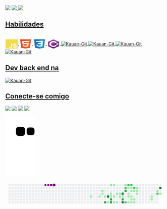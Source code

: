 
 <img  width="791" src="https://i.imgur.com/4NaL5Tz.gif" >

  <a href="https://github.com/kauan-mendes">
  <img height="180em" src="https://github-readme-stats.vercel.app/api?username=kauan-mendes&show_icons=true&theme=highcontrast&include_all_commits=true&count_private=true"/>
  <img height="180em" src="https://github-readme-stats.vercel.app/api/top-langs/?username=kauan-mendes&layout=compact&langs_count=7&theme=highcontrast"/> 
    
</div>
  
  ## Habilidades
<div style="display: inline_block"><br>
  <img align="center" alt="Kauan-Js" height="30" width="40" src="https://raw.githubusercontent.com/devicons/devicon/master/icons/javascript/javascript-plain.svg">
  <img align="center" alt="Kauan-HTML" height="30" width="40" src="https://raw.githubusercontent.com/devicons/devicon/master/icons/html5/html5-original.svg">
  <img align="center" alt="Kauan-CSS" height="30" width="40" src="https://raw.githubusercontent.com/devicons/devicon/master/icons/css3/css3-original.svg">
  <img align="center" alt="Kauan-Csharp" height="30" width="40" src="https://raw.githubusercontent.com/devicons/devicon/master/icons/csharp/csharp-original.svg">
  <img align="center" alt="Kauan-Git" src="https://www.vectorlogo.zone/logos/git-scm/git-scm-icon.svg" height="30" width="40"/>
  
  <img align="center" alt="Kauan-Git" src="https://img.icons8.com/fluent/48/000000/mysql-logo.png" height="30" width="40"/>
  
  <img align="center" alt="Kauan-Git" src="https://iconape.com/wp-content/files/hc/353261/png/353261.png" height="30" width="40"/>
  
  <img align="center" alt="Kauan-Git" src="https://upload.wikimedia.org/wikipedia/commons/thumb/9/9a/Laravel.svg/1969px-Laravel.svg.png" height="30" width="40"/>
  
  
  
  
  
  
</div>
  
   ## Dev back end na 
  <img align="center" alt="Kauan-Git" src="https://i0.wp.com/teste708191542.wpcomstaging.com/wp-content/uploads/2022/05/Box-Delivery.png?fit=2000%2C2000&ssl=1" height="30" width="40"/>
  
  
  
  ## Conecte-se comigo
<div> 
  <a href="https://www.youtube.com/c/KauanMendes" target="_blank"><img src="https://img.shields.io/badge/YouTube-FF0000?style=for-the-badge&logo=youtube&logoColor=white" target="_blank"></a>
  <a href="https://www.instagram.com/kauanmendess_/" target="_blank"><img src="https://img.shields.io/badge/-Instagram-%23E4405F?style=for-the-badge&logo=instagram&logoColor=white" target="_blank"></a>
  <a href = "mailto:kauanbrmendes2003@gmail.com"><img src="https://img.shields.io/badge/-Gmail-%23333?style=for-the-badge&logo=gmail&logoColor=white" target="_blank"></a>
  <a href="https://www.linkedin.com/in/kauan-mendes-527729210/" target="_blank"><img src="https://img.shields.io/badge/-LinkedIn-%230077B5?style=for-the-badge&logo=linkedin&logoColor=white" target="_blank"></a> 
 
 ![Snake animation](https://github.com/kauan-mendes/kauan-mendes/blob/output/github-contribution-grid-snake.svg)
 <svg viewBox="-16 -32 880 192" width="880" height="192" xmlns="http://www.w3.org/2000/svg"><desc>Generated with https://github.com/Platane/snk</desc><style>@keyframes c0{12.73%{fill:var(--c1)}12.75%,to{fill:var(--ce)}}@keyframes c1{13.89%{fill:var(--c1)}13.91%,to{fill:var(--ce)}}@keyframes c2{15.82%{fill:var(--c1)}15.84%,to{fill:var(--ce)}}@keyframes c3{15.43%{fill:var(--c1)}15.45%,to{fill:var(--ce)}}@keyframes c4{14.66%{fill:var(--c1)}14.68%,to{fill:var(--ce)}}@keyframes c5{66.4%{fill:var(--c3)}66.42%,to{fill:var(--ce)}}@keyframes c6{67.56%{fill:var(--c4)}67.58%,to{fill:var(--ce)}}@keyframes c7{35.13%{fill:var(--c1)}35.15%,to{fill:var(--ce)}}@keyframes c8{38.6%{fill:var(--c1)}38.62%,to{fill:var(--ce)}}@keyframes c9{17.36%{fill:var(--c1)}17.38%,to{fill:var(--ce)}}@keyframes ca{17.75%{fill:var(--c1)}17.77%,to{fill:var(--ce)}}@keyframes cb{65.24%{fill:var(--c3)}65.26%,to{fill:var(--ce)}}@keyframes cc{65.63%{fill:var(--c3)}65.65%,to{fill:var(--ce)}}@keyframes cd{38.99%{fill:var(--c1)}39.01%,to{fill:var(--ce)}}@keyframes ce{18.14%{fill:var(--c1)}18.16%,to{fill:var(--ce)}}@keyframes cf{33.58%{fill:var(--c1)}33.6%,to{fill:var(--ce)}}@keyframes cg{32.04%{fill:var(--c1)}32.06%,to{fill:var(--ce)}}@keyframes ch{33.19%{fill:var(--c1)}33.21%,to{fill:var(--ce)}}@keyframes ci{31.65%{fill:var(--c1)}31.67%,to{fill:var(--ce)}}@keyframes cj{18.91%{fill:var(--c1)}18.93%,to{fill:var(--ce)}}@keyframes ck{69.87%{fill:var(--c4)}69.89%,to{fill:var(--ce)}}@keyframes cl{19.3%{fill:var(--c1)}19.32%,to{fill:var(--ce)}}@keyframes cm{60.61%{fill:var(--c3)}60.63%,to{fill:var(--ce)}}@keyframes cn{71.8%{fill:var(--c4)}71.82%,to{fill:var(--ce)}}@keyframes co{40.53%{fill:var(--c1)}40.55%,to{fill:var(--ce)}}@keyframes cp{56.36%{fill:var(--c2)}56.38%,to{fill:var(--ce)}}@keyframes cq{62.15%{fill:var(--c3)}62.17%,to{fill:var(--ce)}}@keyframes cr{59.06%{fill:var(--c2)}59.08%,to{fill:var(--ce)}}@keyframes cs{55.59%{fill:var(--c2)}55.61%,to{fill:var(--ce)}}@keyframes ct{28.95%{fill:var(--c1)}28.97%,to{fill:var(--ce)}}@keyframes cu{23.54%{fill:var(--c1)}23.56%,to{fill:var(--ce)}}@keyframes cv{20.07%{fill:var(--c1)}20.09%,to{fill:var(--ce)}}@keyframes cw{22.38%{fill:var(--c1)}22.4%,to{fill:var(--ce)}}@keyframes cx{55.2%{fill:var(--c2)}55.22%,to{fill:var(--ce)}}@keyframes cy{28.56%{fill:var(--c1)}28.58%,to{fill:var(--ce)}}@keyframes cz{24.31%{fill:var(--c1)}24.33%,to{fill:var(--ce)}}@keyframes c10{20.45%{fill:var(--c1)}20.47%,to{fill:var(--ce)}}@keyframes c11{20.84%{fill:var(--c1)}20.86%,to{fill:var(--ce)}}@keyframes c12{22%{fill:var(--c1)}22.02%,to{fill:var(--ce)}}@keyframes c13{54.43%{fill:var(--c2)}54.45%,to{fill:var(--ce)}}@keyframes c14{24.7%{fill:var(--c1)}24.72%,to{fill:var(--ce)}}@keyframes c15{21.23%{fill:var(--c1)}21.25%,to{fill:var(--ce)}}@keyframes c16{21.61%{fill:var(--c1)}21.63%,to{fill:var(--ce)}}@keyframes c17{25.47%{fill:var(--c1)}25.49%,to{fill:var(--ce)}}@keyframes c18{25.09%{fill:var(--c1)}25.11%,to{fill:var(--ce)}}@keyframes c19{27.02%{fill:var(--c1)}27.04%,to{fill:var(--ce)}}@keyframes c1a{48.64%{fill:var(--c1)}48.66%,to{fill:var(--ce)}}@keyframes c1b{49.02%{fill:var(--c1)}49.04%,to{fill:var(--ce)}}@keyframes c1c{46.32%{fill:var(--c1)}46.34%,to{fill:var(--ce)}}@keyframes c1d{50.57%{fill:var(--c2)}50.59%,to{fill:var(--ce)}}@keyframes c1e{78.75%{fill:var(--c4)}78.77%,to{fill:var(--ce)}}@keyframes c1f{47.09%{fill:var(--c1)}47.11%,to{fill:var(--ce)}}@keyframes u0{12.73%{transform:scale(0,1)}12.75%,13.89%{transform:scale(.03,1)}13.91%,14.66%{transform:scale(.05,1)}14.68%,15.43%{transform:scale(.08,1)}15.45%,15.82%{transform:scale(.11,1)}15.84%,17.36%{transform:scale(.14,1)}17.38%,17.75%{transform:scale(.16,1)}17.77%,18.14%{transform:scale(.19,1)}18.16%,18.91%{transform:scale(.22,1)}18.93%,19.3%{transform:scale(.24,1)}19.32%,20.07%{transform:scale(.27,1)}20.09%,20.45%{transform:scale(.3,1)}20.47%,20.84%{transform:scale(.32,1)}20.86%,21.23%{transform:scale(.35,1)}21.25%,21.61%{transform:scale(.38,1)}21.63%,22%{transform:scale(.41,1)}22.02%,22.38%{transform:scale(.43,1)}22.4%,23.54%{transform:scale(.46,1)}23.56%,24.31%{transform:scale(.49,1)}24.33%,24.7%{transform:scale(.51,1)}24.72%,25.09%{transform:scale(.54,1)}25.11%,25.47%{transform:scale(.57,1)}25.49%,27.02%{transform:scale(.59,1)}27.04%,28.56%{transform:scale(.62,1)}28.58%,28.95%{transform:scale(.65,1)}28.97%,31.65%{transform:scale(.68,1)}31.67%,32.04%{transform:scale(.7,1)}32.06%,33.19%{transform:scale(.73,1)}33.21%,33.58%{transform:scale(.76,1)}33.6%,35.13%{transform:scale(.78,1)}35.15%,38.6%{transform:scale(.81,1)}38.62%,38.99%{transform:scale(.84,1)}39.01%,40.53%{transform:scale(.86,1)}40.55%,46.32%{transform:scale(.89,1)}46.34%,47.09%{transform:scale(.92,1)}47.11%,48.64%{transform:scale(.95,1)}48.66%,49.02%{transform:scale(.97,1)}49.04%,to{transform:scale(1,1)}}@keyframes u1{50.57%{transform:scale(0,1)}50.59%,54.43%{transform:scale(.17,1)}54.45%,55.2%{transform:scale(.33,1)}55.22%,55.59%{transform:scale(.5,1)}55.61%,56.36%{transform:scale(.67,1)}56.38%,59.06%{transform:scale(.83,1)}59.08%,to{transform:scale(1,1)}}@keyframes u2{60.61%{transform:scale(0,1)}60.63%,62.15%{transform:scale(.2,1)}62.17%,65.24%{transform:scale(.4,1)}65.26%,65.63%{transform:scale(.6,1)}65.65%,66.4%{transform:scale(.8,1)}66.42%,to{transform:scale(1,1)}}@keyframes u3{67.56%{transform:scale(0,1)}67.58%,69.87%{transform:scale(.25,1)}69.89%,71.8%{transform:scale(.5,1)}71.82%,78.75%{transform:scale(.75,1)}78.77%,to{transform:scale(1,1)}}@keyframes s0{0%,99.61%{transform:translate(0,-16px)}.39%{transform:translate(0,0)}11.2%{transform:translate(448px,0)}12.74%{transform:translate(448px,64px)}14.67%{transform:translate(528px,64px)}15.06%,36.68%{transform:translate(528px,48px)}15.44%{transform:translate(512px,48px)}15.83%{transform:translate(512px,32px)}16.99%,64.09%{transform:translate(560px,32px)}17.76%{transform:translate(560px,64px)}20.46%{transform:translate(672px,64px)}20.85%{transform:translate(672px,80px)}21.24%{transform:translate(688px,80px)}21.62%{transform:translate(688px,96px)}22.39%,59.46%{transform:translate(656px,96px)}23.94%{transform:translate(656px,32px)}25.1%,26.64%{transform:translate(704px,32px)}25.48%{transform:translate(704px,16px)}25.87%{transform:translate(720px,16px)}26.25%{transform:translate(720px,32px)}27.03%{transform:translate(704px,48px)}27.41%{transform:translate(688px,48px)}27.8%{transform:translate(688px,32px)}28.19%{transform:translate(672px,32px)}28.57%{transform:translate(672px,16px)}28.96%,56.76%{transform:translate(656px,16px)}29.73%,57.53%{transform:translate(656px,48px)}30.12%,57.92%,70.27%{transform:translate(640px,48px)}30.5%,61.39%,70.66%{transform:translate(640px,64px)}31.27%{transform:translate(608px,64px)}31.66%{transform:translate(608px,48px)}32.05%{transform:translate(592px,48px)}33.2%{transform:translate(592px,96px)}33.59%{transform:translate(576px,96px)}33.98%{transform:translate(576px,112px)}34.75%{transform:translate(544px,112px)}35.52%,67.18%{transform:translate(544px,80px)}35.91%,66.8%{transform:translate(528px,80px)}37.45%{transform:translate(560px,48px)}38.61%{transform:translate(560px,0)}40.54%,55.98%{transform:translate(640px,0)}40.93%{transform:translate(640px,-16px)}45.17%{transform:translate(816px,-16px)}46.33%{transform:translate(816px,32px)}46.72%{transform:translate(832px,32px)}47.49%{transform:translate(832px,64px)}48.65%{transform:translate(784px,64px)}49.03%{transform:translate(784px,80px)}49.81%{transform:translate(816px,80px)}51.35%{transform:translate(816px,16px)}54.44%{transform:translate(688px,16px)}54.83%{transform:translate(688px,0)}56.37%{transform:translate(640px,16px)}59.07%{transform:translate(640px,96px)}59.85%{transform:translate(656px,80px)}60.62%{transform:translate(624px,80px)}61%,69.5%,71.04%{transform:translate(624px,64px)}62.16%{transform:translate(640px,32px)}65.64%{transform:translate(560px,96px)}66.41%{transform:translate(528px,96px)}67.57%{transform:translate(544px,64px)}69.88%{transform:translate(624px,48px)}71.81%{transform:translate(624px,96px)}76.83%{transform:translate(832px,96px)}78.76%{transform:translate(832px,16px)}96.14%{transform:translate(112px,16px)}96.91%{transform:translate(112px,-16px)}}@keyframes s1{0%,99.61%{transform:translate(16px,-16px)}.39%{transform:translate(0,-16px)}.77%{transform:translate(0,0)}11.58%{transform:translate(448px,0)}13.13%{transform:translate(448px,64px)}15.06%{transform:translate(528px,64px)}15.44%,37.07%{transform:translate(528px,48px)}15.83%{transform:translate(512px,48px)}16.22%{transform:translate(512px,32px)}17.37%,64.48%{transform:translate(560px,32px)}18.15%{transform:translate(560px,64px)}20.85%{transform:translate(672px,64px)}21.24%{transform:translate(672px,80px)}21.62%{transform:translate(688px,80px)}22.01%{transform:translate(688px,96px)}22.78%,59.85%{transform:translate(656px,96px)}24.32%{transform:translate(656px,32px)}25.48%,27.03%{transform:translate(704px,32px)}25.87%{transform:translate(704px,16px)}26.25%{transform:translate(720px,16px)}26.64%{transform:translate(720px,32px)}27.41%{transform:translate(704px,48px)}27.8%{transform:translate(688px,48px)}28.19%{transform:translate(688px,32px)}28.57%{transform:translate(672px,32px)}28.96%{transform:translate(672px,16px)}29.34%,57.14%{transform:translate(656px,16px)}30.12%,57.92%{transform:translate(656px,48px)}30.5%,58.3%,70.66%{transform:translate(640px,48px)}30.89%,61.78%,71.04%{transform:translate(640px,64px)}31.66%{transform:translate(608px,64px)}32.05%{transform:translate(608px,48px)}32.43%{transform:translate(592px,48px)}33.59%{transform:translate(592px,96px)}33.98%{transform:translate(576px,96px)}34.36%{transform:translate(576px,112px)}35.14%{transform:translate(544px,112px)}35.91%,67.57%{transform:translate(544px,80px)}36.29%,67.18%{transform:translate(528px,80px)}37.84%{transform:translate(560px,48px)}39%{transform:translate(560px,0)}40.93%,56.37%{transform:translate(640px,0)}41.31%{transform:translate(640px,-16px)}45.56%{transform:translate(816px,-16px)}46.72%{transform:translate(816px,32px)}47.1%{transform:translate(832px,32px)}47.88%{transform:translate(832px,64px)}49.03%{transform:translate(784px,64px)}49.42%{transform:translate(784px,80px)}50.19%{transform:translate(816px,80px)}51.74%{transform:translate(816px,16px)}54.83%{transform:translate(688px,16px)}55.21%{transform:translate(688px,0)}56.76%{transform:translate(640px,16px)}59.46%{transform:translate(640px,96px)}60.23%{transform:translate(656px,80px)}61%{transform:translate(624px,80px)}61.39%,69.88%,71.43%{transform:translate(624px,64px)}62.55%{transform:translate(640px,32px)}66.02%{transform:translate(560px,96px)}66.8%{transform:translate(528px,96px)}67.95%{transform:translate(544px,64px)}70.27%{transform:translate(624px,48px)}72.2%{transform:translate(624px,96px)}77.22%{transform:translate(832px,96px)}79.15%{transform:translate(832px,16px)}96.53%{transform:translate(112px,16px)}97.3%{transform:translate(112px,-16px)}}@keyframes s2{0%,99.61%{transform:translate(32px,-16px)}.77%{transform:translate(0,-16px)}1.16%{transform:translate(0,0)}11.97%{transform:translate(448px,0)}13.51%{transform:translate(448px,64px)}15.44%{transform:translate(528px,64px)}15.83%,37.45%{transform:translate(528px,48px)}16.22%{transform:translate(512px,48px)}16.6%{transform:translate(512px,32px)}17.76%,64.86%{transform:translate(560px,32px)}18.53%{transform:translate(560px,64px)}21.24%{transform:translate(672px,64px)}21.62%{transform:translate(672px,80px)}22.01%{transform:translate(688px,80px)}22.39%{transform:translate(688px,96px)}23.17%,60.23%{transform:translate(656px,96px)}24.71%{transform:translate(656px,32px)}25.87%,27.41%{transform:translate(704px,32px)}26.25%{transform:translate(704px,16px)}26.64%{transform:translate(720px,16px)}27.03%{transform:translate(720px,32px)}27.8%{transform:translate(704px,48px)}28.19%{transform:translate(688px,48px)}28.57%{transform:translate(688px,32px)}28.96%{transform:translate(672px,32px)}29.34%{transform:translate(672px,16px)}29.73%,57.53%{transform:translate(656px,16px)}30.5%,58.3%{transform:translate(656px,48px)}30.89%,58.69%,71.04%{transform:translate(640px,48px)}31.27%,62.16%,71.43%{transform:translate(640px,64px)}32.05%{transform:translate(608px,64px)}32.43%{transform:translate(608px,48px)}32.82%{transform:translate(592px,48px)}33.98%{transform:translate(592px,96px)}34.36%{transform:translate(576px,96px)}34.75%{transform:translate(576px,112px)}35.52%{transform:translate(544px,112px)}36.29%,67.95%{transform:translate(544px,80px)}36.68%,67.57%{transform:translate(528px,80px)}38.22%{transform:translate(560px,48px)}39.38%{transform:translate(560px,0)}41.31%,56.76%{transform:translate(640px,0)}41.7%{transform:translate(640px,-16px)}45.95%{transform:translate(816px,-16px)}47.1%{transform:translate(816px,32px)}47.49%{transform:translate(832px,32px)}48.26%{transform:translate(832px,64px)}49.42%{transform:translate(784px,64px)}49.81%{transform:translate(784px,80px)}50.58%{transform:translate(816px,80px)}52.12%{transform:translate(816px,16px)}55.21%{transform:translate(688px,16px)}55.6%{transform:translate(688px,0)}57.14%{transform:translate(640px,16px)}59.85%{transform:translate(640px,96px)}60.62%{transform:translate(656px,80px)}61.39%{transform:translate(624px,80px)}61.78%,70.27%,71.81%{transform:translate(624px,64px)}62.93%{transform:translate(640px,32px)}66.41%{transform:translate(560px,96px)}67.18%{transform:translate(528px,96px)}68.34%{transform:translate(544px,64px)}70.66%{transform:translate(624px,48px)}72.59%{transform:translate(624px,96px)}77.61%{transform:translate(832px,96px)}79.54%{transform:translate(832px,16px)}96.91%{transform:translate(112px,16px)}97.68%{transform:translate(112px,-16px)}}@keyframes s3{0%,99.61%{transform:translate(48px,-16px)}1.16%{transform:translate(0,-16px)}1.54%{transform:translate(0,0)}12.36%{transform:translate(448px,0)}13.9%{transform:translate(448px,64px)}15.83%{transform:translate(528px,64px)}16.22%,37.84%{transform:translate(528px,48px)}16.6%{transform:translate(512px,48px)}16.99%{transform:translate(512px,32px)}18.15%,65.25%{transform:translate(560px,32px)}18.92%{transform:translate(560px,64px)}21.62%{transform:translate(672px,64px)}22.01%{transform:translate(672px,80px)}22.39%{transform:translate(688px,80px)}22.78%{transform:translate(688px,96px)}23.55%,60.62%{transform:translate(656px,96px)}25.1%{transform:translate(656px,32px)}26.25%,27.8%{transform:translate(704px,32px)}26.64%{transform:translate(704px,16px)}27.03%{transform:translate(720px,16px)}27.41%{transform:translate(720px,32px)}28.19%{transform:translate(704px,48px)}28.57%{transform:translate(688px,48px)}28.96%{transform:translate(688px,32px)}29.34%{transform:translate(672px,32px)}29.73%{transform:translate(672px,16px)}30.12%,57.92%{transform:translate(656px,16px)}30.89%,58.69%{transform:translate(656px,48px)}31.27%,59.07%,71.43%{transform:translate(640px,48px)}31.66%,62.55%,71.81%{transform:translate(640px,64px)}32.43%{transform:translate(608px,64px)}32.82%{transform:translate(608px,48px)}33.2%{transform:translate(592px,48px)}34.36%{transform:translate(592px,96px)}34.75%{transform:translate(576px,96px)}35.14%{transform:translate(576px,112px)}35.91%{transform:translate(544px,112px)}36.68%,68.34%{transform:translate(544px,80px)}37.07%,67.95%{transform:translate(528px,80px)}38.61%{transform:translate(560px,48px)}39.77%{transform:translate(560px,0)}41.7%,57.14%{transform:translate(640px,0)}42.08%{transform:translate(640px,-16px)}46.33%{transform:translate(816px,-16px)}47.49%{transform:translate(816px,32px)}47.88%{transform:translate(832px,32px)}48.65%{transform:translate(832px,64px)}49.81%{transform:translate(784px,64px)}50.19%{transform:translate(784px,80px)}50.97%{transform:translate(816px,80px)}52.51%{transform:translate(816px,16px)}55.6%{transform:translate(688px,16px)}55.98%{transform:translate(688px,0)}57.53%{transform:translate(640px,16px)}60.23%{transform:translate(640px,96px)}61%{transform:translate(656px,80px)}61.78%{transform:translate(624px,80px)}62.16%,70.66%,72.2%{transform:translate(624px,64px)}63.32%{transform:translate(640px,32px)}66.8%{transform:translate(560px,96px)}67.57%{transform:translate(528px,96px)}68.73%{transform:translate(544px,64px)}71.04%{transform:translate(624px,48px)}72.97%{transform:translate(624px,96px)}77.99%{transform:translate(832px,96px)}79.92%{transform:translate(832px,16px)}97.3%{transform:translate(112px,16px)}98.07%{transform:translate(112px,-16px)}}:root{--cb:#1b1f230a;--cs:purple;--ce:#ebedf0;--c0:#ebedf0;--c1:#9be9a8;--c2:#40c463;--c3:#30a14e;--c4:#216e39}@media (prefers-color-scheme:dark){:root{--cb:#1b1f230a;--cs:purple;--ce:#161b22;--c1:#01311f;--c2:#034525;--c3:#0f6d31;--c4:#00c647}}.c{shape-rendering:geometricPrecision;fill:var(--ce);stroke-width:1px;stroke:var(--cb);animation:none 25900ms linear infinite}.c.c0,.c.c1{fill:var(--c1);animation-name:c0}.c.c1{animation-name:c1}.c.c2,.c.c3,.c.c4{fill:var(--c1);animation-name:c2}.c.c3,.c.c4{animation-name:c3}.c.c4{animation-name:c4}.c.c5{fill:var(--c3);animation-name:c5}.c.c6{fill:var(--c4);animation-name:c6}.c.c7{fill:var(--c1);animation-name:c7}.c.c8,.c.c9,.c.ca{fill:var(--c1);animation-name:c8}.c.c9,.c.ca{animation-name:c9}.c.ca{animation-name:ca}.c.cb,.c.cc{fill:var(--c3);animation-name:cb}.c.cc{animation-name:cc}.c.cd{fill:var(--c1);animation-name:cd}.c.ce,.c.cf,.c.cg{fill:var(--c1);animation-name:ce}.c.cf,.c.cg{animation-name:cf}.c.cg{animation-name:cg}.c.ch,.c.ci,.c.cj{fill:var(--c1);animation-name:ch}.c.ci,.c.cj{animation-name:ci}.c.cj{animation-name:cj}.c.ck{fill:var(--c4);animation-name:ck}.c.cl{fill:var(--c1);animation-name:cl}.c.cm{fill:var(--c3);animation-name:cm}.c.cn{fill:var(--c4);animation-name:cn}.c.co{fill:var(--c1);animation-name:co}.c.cp{fill:var(--c2);animation-name:cp}.c.cq{fill:var(--c3);animation-name:cq}.c.cr,.c.cs{fill:var(--c2);animation-name:cr}.c.cs{animation-name:cs}.c.ct{fill:var(--c1);animation-name:ct}.c.cu,.c.cv,.c.cw{fill:var(--c1);animation-name:cu}.c.cv,.c.cw{animation-name:cv}.c.cw{animation-name:cw}.c.cx{fill:var(--c2);animation-name:cx}.c.cy,.c.cz{fill:var(--c1);animation-name:cy}.c.cz{animation-name:cz}.c.c10,.c.c11,.c.c12{fill:var(--c1);animation-name:c10}.c.c11,.c.c12{animation-name:c11}.c.c12{animation-name:c12}.c.c13{fill:var(--c2);animation-name:c13}.c.c14,.c.c15,.c.c16{fill:var(--c1);animation-name:c14}.c.c15,.c.c16{animation-name:c15}.c.c16{animation-name:c16}.c.c17,.c.c18,.c.c19{fill:var(--c1);animation-name:c17}.c.c18,.c.c19{animation-name:c18}.c.c19{animation-name:c19}.c.c1a,.c.c1b,.c.c1c{fill:var(--c1);animation-name:c1a}.c.c1b,.c.c1c{animation-name:c1b}.c.c1c{animation-name:c1c}.c.c1d{fill:var(--c2);animation-name:c1d}.c.c1e{fill:var(--c4);animation-name:c1e}.c.c1f{fill:var(--c1);animation-name:c1f}.s,.u{animation:none linear 25900ms infinite}.u,.u.u0{transform-origin:0 0}.u{transform:scale(0,1)}.u.u0{fill:var(--c1);animation-name:u0}.u.u1{fill:var(--c2);animation-name:u1;transform-origin:603.4px 0}.u.u2{fill:var(--c3);animation-name:u2;transform-origin:701.2px 0}.u.u3{fill:var(--c4);animation-name:u3;transform-origin:782.8px 0}.s{shape-rendering:geometricPrecision;fill:var(--cs)}.s.s0{transform:translate(0,-16px);animation-name:s0}.s.s1{transform:translate(16px,-16px);animation-name:s1}.s.s2{transform:translate(32px,-16px);animation-name:s2}.s.s3{transform:translate(48px,-16px);animation-name:s3}</style><rect class="c" x="2" y="2" rx="2" ry="2" width="12" height="12"/><rect class="c" x="2" y="18" rx="2" ry="2" width="12" height="12"/><rect class="c" x="2" y="34" rx="2" ry="2" width="12" height="12"/><rect class="c" x="2" y="50" rx="2" ry="2" width="12" height="12"/><rect class="c" x="2" y="66" rx="2" ry="2" width="12" height="12"/><rect class="c" x="2" y="82" rx="2" ry="2" width="12" height="12"/><rect class="c" x="2" y="98" rx="2" ry="2" width="12" height="12"/><rect class="c" x="18" y="2" rx="2" ry="2" width="12" height="12"/><rect class="c" x="18" y="18" rx="2" ry="2" width="12" height="12"/><rect class="c" x="18" y="34" rx="2" ry="2" width="12" height="12"/><rect class="c" x="18" y="50" rx="2" ry="2" width="12" height="12"/><rect class="c" x="18" y="66" rx="2" ry="2" width="12" height="12"/><rect class="c" x="18" y="82" rx="2" ry="2" width="12" height="12"/><rect class="c" x="18" y="98" rx="2" ry="2" width="12" height="12"/><rect class="c" x="34" y="2" rx="2" ry="2" width="12" height="12"/><rect class="c" x="34" y="18" rx="2" ry="2" width="12" height="12"/><rect class="c" x="34" y="34" rx="2" ry="2" width="12" height="12"/><rect class="c" x="34" y="50" rx="2" ry="2" width="12" height="12"/><rect class="c" x="34" y="66" rx="2" ry="2" width="12" height="12"/><rect class="c" x="34" y="82" rx="2" ry="2" width="12" height="12"/><rect class="c" x="34" y="98" rx="2" ry="2" width="12" height="12"/><rect class="c" x="50" y="2" rx="2" ry="2" width="12" height="12"/><rect class="c" x="50" y="18" rx="2" ry="2" width="12" height="12"/><rect class="c" x="50" y="34" rx="2" ry="2" width="12" height="12"/><rect class="c" x="50" y="50" rx="2" ry="2" width="12" height="12"/><rect class="c" x="50" y="66" rx="2" ry="2" width="12" height="12"/><rect class="c" x="50" y="82" rx="2" ry="2" width="12" height="12"/><rect class="c" x="50" y="98" rx="2" ry="2" width="12" height="12"/><rect class="c" x="66" y="2" rx="2" ry="2" width="12" height="12"/><rect class="c" x="66" y="18" rx="2" ry="2" width="12" height="12"/><rect class="c" x="66" y="34" rx="2" ry="2" width="12" height="12"/><rect class="c" x="66" y="50" rx="2" ry="2" width="12" height="12"/><rect class="c" x="66" y="66" rx="2" ry="2" width="12" height="12"/><rect class="c" x="66" y="82" rx="2" ry="2" width="12" height="12"/><rect class="c" x="66" y="98" rx="2" ry="2" width="12" height="12"/><rect class="c" x="82" y="2" rx="2" ry="2" width="12" height="12"/><rect class="c" x="82" y="18" rx="2" ry="2" width="12" height="12"/><rect class="c" x="82" y="34" rx="2" ry="2" width="12" height="12"/><rect class="c" x="82" y="50" rx="2" ry="2" width="12" height="12"/><rect class="c" x="82" y="66" rx="2" ry="2" width="12" height="12"/><rect class="c" x="82" y="82" rx="2" ry="2" width="12" height="12"/><rect class="c" x="82" y="98" rx="2" ry="2" width="12" height="12"/><rect class="c" x="98" y="2" rx="2" ry="2" width="12" height="12"/><rect class="c" x="98" y="18" rx="2" ry="2" width="12" height="12"/><rect class="c" x="98" y="34" rx="2" ry="2" width="12" height="12"/><rect class="c" x="98" y="50" rx="2" ry="2" width="12" height="12"/><rect class="c" x="98" y="66" rx="2" ry="2" width="12" height="12"/><rect class="c" x="98" y="82" rx="2" ry="2" width="12" height="12"/><rect class="c" x="98" y="98" rx="2" ry="2" width="12" height="12"/><rect class="c" x="114" y="2" rx="2" ry="2" width="12" height="12"/><rect class="c" x="114" y="18" rx="2" ry="2" width="12" height="12"/><rect class="c" x="114" y="34" rx="2" ry="2" width="12" height="12"/><rect class="c" x="114" y="50" rx="2" ry="2" width="12" height="12"/><rect class="c" x="114" y="66" rx="2" ry="2" width="12" height="12"/><rect class="c" x="114" y="82" rx="2" ry="2" width="12" height="12"/><rect class="c" x="114" y="98" rx="2" ry="2" width="12" height="12"/><rect class="c" x="130" y="2" rx="2" ry="2" width="12" height="12"/><rect class="c" x="130" y="18" rx="2" ry="2" width="12" height="12"/><rect class="c" x="130" y="34" rx="2" ry="2" width="12" height="12"/><rect class="c" x="130" y="50" rx="2" ry="2" width="12" height="12"/><rect class="c" x="130" y="66" rx="2" ry="2" width="12" height="12"/><rect class="c" x="130" y="82" rx="2" ry="2" width="12" height="12"/><rect class="c" x="130" y="98" rx="2" ry="2" width="12" height="12"/><rect class="c" x="146" y="2" rx="2" ry="2" width="12" height="12"/><rect class="c" x="146" y="18" rx="2" ry="2" width="12" height="12"/><rect class="c" x="146" y="34" rx="2" ry="2" width="12" height="12"/><rect class="c" x="146" y="50" rx="2" ry="2" width="12" height="12"/><rect class="c" x="146" y="66" rx="2" ry="2" width="12" height="12"/><rect class="c" x="146" y="82" rx="2" ry="2" width="12" height="12"/><rect class="c" x="146" y="98" rx="2" ry="2" width="12" height="12"/><rect class="c" x="162" y="2" rx="2" ry="2" width="12" height="12"/><rect class="c" x="162" y="18" rx="2" ry="2" width="12" height="12"/><rect class="c" x="162" y="34" rx="2" ry="2" width="12" height="12"/><rect class="c" x="162" y="50" rx="2" ry="2" width="12" height="12"/><rect class="c" x="162" y="66" rx="2" ry="2" width="12" height="12"/><rect class="c" x="162" y="82" rx="2" ry="2" width="12" height="12"/><rect class="c" x="162" y="98" rx="2" ry="2" width="12" height="12"/><rect class="c" x="178" y="2" rx="2" ry="2" width="12" height="12"/><rect class="c" x="178" y="18" rx="2" ry="2" width="12" height="12"/><rect class="c" x="178" y="34" rx="2" ry="2" width="12" height="12"/><rect class="c" x="178" y="50" rx="2" ry="2" width="12" height="12"/><rect class="c" x="178" y="66" rx="2" ry="2" width="12" height="12"/><rect class="c" x="178" y="82" rx="2" ry="2" width="12" height="12"/><rect class="c" x="178" y="98" rx="2" ry="2" width="12" height="12"/><rect class="c" x="194" y="2" rx="2" ry="2" width="12" height="12"/><rect class="c" x="194" y="18" rx="2" ry="2" width="12" height="12"/><rect class="c" x="194" y="34" rx="2" ry="2" width="12" height="12"/><rect class="c" x="194" y="50" rx="2" ry="2" width="12" height="12"/><rect class="c" x="194" y="66" rx="2" ry="2" width="12" height="12"/><rect class="c" x="194" y="82" rx="2" ry="2" width="12" height="12"/><rect class="c" x="194" y="98" rx="2" ry="2" width="12" height="12"/><rect class="c" x="210" y="2" rx="2" ry="2" width="12" height="12"/><rect class="c" x="210" y="18" rx="2" ry="2" width="12" height="12"/><rect class="c" x="210" y="34" rx="2" ry="2" width="12" height="12"/><rect class="c" x="210" y="50" rx="2" ry="2" width="12" height="12"/><rect class="c" x="210" y="66" rx="2" ry="2" width="12" height="12"/><rect class="c" x="210" y="82" rx="2" ry="2" width="12" height="12"/><rect class="c" x="210" y="98" rx="2" ry="2" width="12" height="12"/><rect class="c" x="226" y="2" rx="2" ry="2" width="12" height="12"/><rect class="c" x="226" y="18" rx="2" ry="2" width="12" height="12"/><rect class="c" x="226" y="34" rx="2" ry="2" width="12" height="12"/><rect class="c" x="226" y="50" rx="2" ry="2" width="12" height="12"/><rect class="c" x="226" y="66" rx="2" ry="2" width="12" height="12"/><rect class="c" x="226" y="82" rx="2" ry="2" width="12" height="12"/><rect class="c" x="226" y="98" rx="2" ry="2" width="12" height="12"/><rect class="c" x="242" y="2" rx="2" ry="2" width="12" height="12"/><rect class="c" x="242" y="18" rx="2" ry="2" width="12" height="12"/><rect class="c" x="242" y="34" rx="2" ry="2" width="12" height="12"/><rect class="c" x="242" y="50" rx="2" ry="2" width="12" height="12"/><rect class="c" x="242" y="66" rx="2" ry="2" width="12" height="12"/><rect class="c" x="242" y="82" rx="2" ry="2" width="12" height="12"/><rect class="c" x="242" y="98" rx="2" ry="2" width="12" height="12"/><rect class="c" x="258" y="2" rx="2" ry="2" width="12" height="12"/><rect class="c" x="258" y="18" rx="2" ry="2" width="12" height="12"/><rect class="c" x="258" y="34" rx="2" ry="2" width="12" height="12"/><rect class="c" x="258" y="50" rx="2" ry="2" width="12" height="12"/><rect class="c" x="258" y="66" rx="2" ry="2" width="12" height="12"/><rect class="c" x="258" y="82" rx="2" ry="2" width="12" height="12"/><rect class="c" x="258" y="98" rx="2" ry="2" width="12" height="12"/><rect class="c" x="274" y="2" rx="2" ry="2" width="12" height="12"/><rect class="c" x="274" y="18" rx="2" ry="2" width="12" height="12"/><rect class="c" x="274" y="34" rx="2" ry="2" width="12" height="12"/><rect class="c" x="274" y="50" rx="2" ry="2" width="12" height="12"/><rect class="c" x="274" y="66" rx="2" ry="2" width="12" height="12"/><rect class="c" x="274" y="82" rx="2" ry="2" width="12" height="12"/><rect class="c" x="274" y="98" rx="2" ry="2" width="12" height="12"/><rect class="c" x="290" y="2" rx="2" ry="2" width="12" height="12"/><rect class="c" x="290" y="18" rx="2" ry="2" width="12" height="12"/><rect class="c" x="290" y="34" rx="2" ry="2" width="12" height="12"/><rect class="c" x="290" y="50" rx="2" ry="2" width="12" height="12"/><rect class="c" x="290" y="66" rx="2" ry="2" width="12" height="12"/><rect class="c" x="290" y="82" rx="2" ry="2" width="12" height="12"/><rect class="c" x="290" y="98" rx="2" ry="2" width="12" height="12"/><rect class="c" x="306" y="2" rx="2" ry="2" width="12" height="12"/><rect class="c" x="306" y="18" rx="2" ry="2" width="12" height="12"/><rect class="c" x="306" y="34" rx="2" ry="2" width="12" height="12"/><rect class="c" x="306" y="50" rx="2" ry="2" width="12" height="12"/><rect class="c" x="306" y="66" rx="2" ry="2" width="12" height="12"/><rect class="c" x="306" y="82" rx="2" ry="2" width="12" height="12"/><rect class="c" x="306" y="98" rx="2" ry="2" width="12" height="12"/><rect class="c" x="322" y="2" rx="2" ry="2" width="12" height="12"/><rect class="c" x="322" y="18" rx="2" ry="2" width="12" height="12"/><rect class="c" x="322" y="34" rx="2" ry="2" width="12" height="12"/><rect class="c" x="322" y="50" rx="2" ry="2" width="12" height="12"/><rect class="c" x="322" y="66" rx="2" ry="2" width="12" height="12"/><rect class="c" x="322" y="82" rx="2" ry="2" width="12" height="12"/><rect class="c" x="322" y="98" rx="2" ry="2" width="12" height="12"/><rect class="c" x="338" y="2" rx="2" ry="2" width="12" height="12"/><rect class="c" x="338" y="18" rx="2" ry="2" width="12" height="12"/><rect class="c" x="338" y="34" rx="2" ry="2" width="12" height="12"/><rect class="c" x="338" y="50" rx="2" ry="2" width="12" height="12"/><rect class="c" x="338" y="66" rx="2" ry="2" width="12" height="12"/><rect class="c" x="338" y="82" rx="2" ry="2" width="12" height="12"/><rect class="c" x="338" y="98" rx="2" ry="2" width="12" height="12"/><rect class="c" x="354" y="2" rx="2" ry="2" width="12" height="12"/><rect class="c" x="354" y="18" rx="2" ry="2" width="12" height="12"/><rect class="c" x="354" y="34" rx="2" ry="2" width="12" height="12"/><rect class="c" x="354" y="50" rx="2" ry="2" width="12" height="12"/><rect class="c" x="354" y="66" rx="2" ry="2" width="12" height="12"/><rect class="c" x="354" y="82" rx="2" ry="2" width="12" height="12"/><rect class="c" x="354" y="98" rx="2" ry="2" width="12" height="12"/><rect class="c" x="370" y="2" rx="2" ry="2" width="12" height="12"/><rect class="c" x="370" y="18" rx="2" ry="2" width="12" height="12"/><rect class="c" x="370" y="34" rx="2" ry="2" width="12" height="12"/><rect class="c" x="370" y="50" rx="2" ry="2" width="12" height="12"/><rect class="c" x="370" y="66" rx="2" ry="2" width="12" height="12"/><rect class="c" x="370" y="82" rx="2" ry="2" width="12" height="12"/><rect class="c" x="370" y="98" rx="2" ry="2" width="12" height="12"/><rect class="c" x="386" y="2" rx="2" ry="2" width="12" height="12"/><rect class="c" x="386" y="18" rx="2" ry="2" width="12" height="12"/><rect class="c" x="386" y="34" rx="2" ry="2" width="12" height="12"/><rect class="c" x="386" y="50" rx="2" ry="2" width="12" height="12"/><rect class="c" x="386" y="66" rx="2" ry="2" width="12" height="12"/><rect class="c" x="386" y="82" rx="2" ry="2" width="12" height="12"/><rect class="c" x="386" y="98" rx="2" ry="2" width="12" height="12"/><rect class="c" x="402" y="2" rx="2" ry="2" width="12" height="12"/><rect class="c" x="402" y="18" rx="2" ry="2" width="12" height="12"/><rect class="c" x="402" y="34" rx="2" ry="2" width="12" height="12"/><rect class="c" x="402" y="50" rx="2" ry="2" width="12" height="12"/><rect class="c" x="402" y="66" rx="2" ry="2" width="12" height="12"/><rect class="c" x="402" y="82" rx="2" ry="2" width="12" height="12"/><rect class="c" x="402" y="98" rx="2" ry="2" width="12" height="12"/><rect class="c" x="418" y="2" rx="2" ry="2" width="12" height="12"/><rect class="c" x="418" y="18" rx="2" ry="2" width="12" height="12"/><rect class="c" x="418" y="34" rx="2" ry="2" width="12" height="12"/><rect class="c" x="418" y="50" rx="2" ry="2" width="12" height="12"/><rect class="c" x="418" y="66" rx="2" ry="2" width="12" height="12"/><rect class="c" x="418" y="82" rx="2" ry="2" width="12" height="12"/><rect class="c" x="418" y="98" rx="2" ry="2" width="12" height="12"/><rect class="c" x="434" y="2" rx="2" ry="2" width="12" height="12"/><rect class="c" x="434" y="18" rx="2" ry="2" width="12" height="12"/><rect class="c" x="434" y="34" rx="2" ry="2" width="12" height="12"/><rect class="c" x="434" y="50" rx="2" ry="2" width="12" height="12"/><rect class="c" x="434" y="66" rx="2" ry="2" width="12" height="12"/><rect class="c" x="434" y="82" rx="2" ry="2" width="12" height="12"/><rect class="c" x="434" y="98" rx="2" ry="2" width="12" height="12"/><rect class="c" x="450" y="2" rx="2" ry="2" width="12" height="12"/><rect class="c" x="450" y="18" rx="2" ry="2" width="12" height="12"/><rect class="c" x="450" y="34" rx="2" ry="2" width="12" height="12"/><rect class="c" x="450" y="50" rx="2" ry="2" width="12" height="12"/><rect class="c c0" x="450" y="66" rx="2" ry="2" width="12" height="12"/><rect class="c" x="450" y="82" rx="2" ry="2" width="12" height="12"/><rect class="c" x="450" y="98" rx="2" ry="2" width="12" height="12"/><rect class="c" x="466" y="2" rx="2" ry="2" width="12" height="12"/><rect class="c" x="466" y="18" rx="2" ry="2" width="12" height="12"/><rect class="c" x="466" y="34" rx="2" ry="2" width="12" height="12"/><rect class="c" x="466" y="50" rx="2" ry="2" width="12" height="12"/><rect class="c" x="466" y="66" rx="2" ry="2" width="12" height="12"/><rect class="c" x="466" y="82" rx="2" ry="2" width="12" height="12"/><rect class="c" x="466" y="98" rx="2" ry="2" width="12" height="12"/><rect class="c" x="482" y="2" rx="2" ry="2" width="12" height="12"/><rect class="c" x="482" y="18" rx="2" ry="2" width="12" height="12"/><rect class="c" x="482" y="34" rx="2" ry="2" width="12" height="12"/><rect class="c" x="482" y="50" rx="2" ry="2" width="12" height="12"/><rect class="c" x="482" y="66" rx="2" ry="2" width="12" height="12"/><rect class="c" x="482" y="82" rx="2" ry="2" width="12" height="12"/><rect class="c" x="482" y="98" rx="2" ry="2" width="12" height="12"/><rect class="c" x="498" y="2" rx="2" ry="2" width="12" height="12"/><rect class="c" x="498" y="18" rx="2" ry="2" width="12" height="12"/><rect class="c" x="498" y="34" rx="2" ry="2" width="12" height="12"/><rect class="c" x="498" y="50" rx="2" ry="2" width="12" height="12"/><rect class="c c1" x="498" y="66" rx="2" ry="2" width="12" height="12"/><rect class="c" x="498" y="82" rx="2" ry="2" width="12" height="12"/><rect class="c" x="498" y="98" rx="2" ry="2" width="12" height="12"/><rect class="c" x="514" y="2" rx="2" ry="2" width="12" height="12"/><rect class="c" x="514" y="18" rx="2" ry="2" width="12" height="12"/><rect class="c c2" x="514" y="34" rx="2" ry="2" width="12" height="12"/><rect class="c c3" x="514" y="50" rx="2" ry="2" width="12" height="12"/><rect class="c" x="514" y="66" rx="2" ry="2" width="12" height="12"/><rect class="c" x="514" y="82" rx="2" ry="2" width="12" height="12"/><rect class="c" x="514" y="98" rx="2" ry="2" width="12" height="12"/><rect class="c" x="530" y="2" rx="2" ry="2" width="12" height="12"/><rect class="c" x="530" y="18" rx="2" ry="2" width="12" height="12"/><rect class="c" x="530" y="34" rx="2" ry="2" width="12" height="12"/><rect class="c" x="530" y="50" rx="2" ry="2" width="12" height="12"/><rect class="c c4" x="530" y="66" rx="2" ry="2" width="12" height="12"/><rect class="c" x="530" y="82" rx="2" ry="2" width="12" height="12"/><rect class="c c5" x="530" y="98" rx="2" ry="2" width="12" height="12"/><rect class="c" x="546" y="2" rx="2" ry="2" width="12" height="12"/><rect class="c" x="546" y="18" rx="2" ry="2" width="12" height="12"/><rect class="c" x="546" y="34" rx="2" ry="2" width="12" height="12"/><rect class="c" x="546" y="50" rx="2" ry="2" width="12" height="12"/><rect class="c c6" x="546" y="66" rx="2" ry="2" width="12" height="12"/><rect class="c" x="546" y="82" rx="2" ry="2" width="12" height="12"/><rect class="c c7" x="546" y="98" rx="2" ry="2" width="12" height="12"/><rect class="c c8" x="562" y="2" rx="2" ry="2" width="12" height="12"/><rect class="c" x="562" y="18" rx="2" ry="2" width="12" height="12"/><rect class="c" x="562" y="34" rx="2" ry="2" width="12" height="12"/><rect class="c c9" x="562" y="50" rx="2" ry="2" width="12" height="12"/><rect class="c ca" x="562" y="66" rx="2" ry="2" width="12" height="12"/><rect class="c cb" x="562" y="82" rx="2" ry="2" width="12" height="12"/><rect class="c cc" x="562" y="98" rx="2" ry="2" width="12" height="12"/><rect class="c cd" x="578" y="2" rx="2" ry="2" width="12" height="12"/><rect class="c" x="578" y="18" rx="2" ry="2" width="12" height="12"/><rect class="c" x="578" y="34" rx="2" ry="2" width="12" height="12"/><rect class="c" x="578" y="50" rx="2" ry="2" width="12" height="12"/><rect class="c ce" x="578" y="66" rx="2" ry="2" width="12" height="12"/><rect class="c" x="578" y="82" rx="2" ry="2" width="12" height="12"/><rect class="c cf" x="578" y="98" rx="2" ry="2" width="12" height="12"/><rect class="c" x="594" y="2" rx="2" ry="2" width="12" height="12"/><rect class="c" x="594" y="18" rx="2" ry="2" width="12" height="12"/><rect class="c" x="594" y="34" rx="2" ry="2" width="12" height="12"/><rect class="c cg" x="594" y="50" rx="2" ry="2" width="12" height="12"/><rect class="c" x="594" y="66" rx="2" ry="2" width="12" height="12"/><rect class="c" x="594" y="82" rx="2" ry="2" width="12" height="12"/><rect class="c ch" x="594" y="98" rx="2" ry="2" width="12" height="12"/><rect class="c" x="610" y="2" rx="2" ry="2" width="12" height="12"/><rect class="c" x="610" y="18" rx="2" ry="2" width="12" height="12"/><rect class="c" x="610" y="34" rx="2" ry="2" width="12" height="12"/><rect class="c ci" x="610" y="50" rx="2" ry="2" width="12" height="12"/><rect class="c cj" x="610" y="66" rx="2" ry="2" width="12" height="12"/><rect class="c" x="610" y="82" rx="2" ry="2" width="12" height="12"/><rect class="c" x="610" y="98" rx="2" ry="2" width="12" height="12"/><rect class="c" x="626" y="2" rx="2" ry="2" width="12" height="12"/><rect class="c" x="626" y="18" rx="2" ry="2" width="12" height="12"/><rect class="c" x="626" y="34" rx="2" ry="2" width="12" height="12"/><rect class="c ck" x="626" y="50" rx="2" ry="2" width="12" height="12"/><rect class="c cl" x="626" y="66" rx="2" ry="2" width="12" height="12"/><rect class="c cm" x="626" y="82" rx="2" ry="2" width="12" height="12"/><rect class="c cn" x="626" y="98" rx="2" ry="2" width="12" height="12"/><rect class="c co" x="642" y="2" rx="2" ry="2" width="12" height="12"/><rect class="c cp" x="642" y="18" rx="2" ry="2" width="12" height="12"/><rect class="c cq" x="642" y="34" rx="2" ry="2" width="12" height="12"/><rect class="c" x="642" y="50" rx="2" ry="2" width="12" height="12"/><rect class="c" x="642" y="66" rx="2" ry="2" width="12" height="12"/><rect class="c" x="642" y="82" rx="2" ry="2" width="12" height="12"/><rect class="c cr" x="642" y="98" rx="2" ry="2" width="12" height="12"/><rect class="c cs" x="658" y="2" rx="2" ry="2" width="12" height="12"/><rect class="c ct" x="658" y="18" rx="2" ry="2" width="12" height="12"/><rect class="c" x="658" y="34" rx="2" ry="2" width="12" height="12"/><rect class="c cu" x="658" y="50" rx="2" ry="2" width="12" height="12"/><rect class="c cv" x="658" y="66" rx="2" ry="2" width="12" height="12"/><rect class="c" x="658" y="82" rx="2" ry="2" width="12" height="12"/><rect class="c cw" x="658" y="98" rx="2" ry="2" width="12" height="12"/><rect class="c cx" x="674" y="2" rx="2" ry="2" width="12" height="12"/><rect class="c cy" x="674" y="18" rx="2" ry="2" width="12" height="12"/><rect class="c cz" x="674" y="34" rx="2" ry="2" width="12" height="12"/><rect class="c" x="674" y="50" rx="2" ry="2" width="12" height="12"/><rect class="c c10" x="674" y="66" rx="2" ry="2" width="12" height="12"/><rect class="c c11" x="674" y="82" rx="2" ry="2" width="12" height="12"/><rect class="c c12" x="674" y="98" rx="2" ry="2" width="12" height="12"/><rect class="c" x="690" y="2" rx="2" ry="2" width="12" height="12"/><rect class="c c13" x="690" y="18" rx="2" ry="2" width="12" height="12"/><rect class="c c14" x="690" y="34" rx="2" ry="2" width="12" height="12"/><rect class="c" x="690" y="50" rx="2" ry="2" width="12" height="12"/><rect class="c" x="690" y="66" rx="2" ry="2" width="12" height="12"/><rect class="c c15" x="690" y="82" rx="2" ry="2" width="12" height="12"/><rect class="c c16" x="690" y="98" rx="2" ry="2" width="12" height="12"/><rect class="c" x="706" y="2" rx="2" ry="2" width="12" height="12"/><rect class="c c17" x="706" y="18" rx="2" ry="2" width="12" height="12"/><rect class="c c18" x="706" y="34" rx="2" ry="2" width="12" height="12"/><rect class="c c19" x="706" y="50" rx="2" ry="2" width="12" height="12"/><rect class="c" x="706" y="66" rx="2" ry="2" width="12" height="12"/><rect class="c" x="706" y="82" rx="2" ry="2" width="12" height="12"/><rect class="c" x="706" y="98" rx="2" ry="2" width="12" height="12"/><rect class="c" x="722" y="2" rx="2" ry="2" width="12" height="12"/><rect class="c" x="722" y="18" rx="2" ry="2" width="12" height="12"/><rect class="c" x="722" y="34" rx="2" ry="2" width="12" height="12"/><rect class="c" x="722" y="50" rx="2" ry="2" width="12" height="12"/><rect class="c" x="722" y="66" rx="2" ry="2" width="12" height="12"/><rect class="c" x="722" y="82" rx="2" ry="2" width="12" height="12"/><rect class="c" x="722" y="98" rx="2" ry="2" width="12" height="12"/><rect class="c" x="738" y="2" rx="2" ry="2" width="12" height="12"/><rect class="c" x="738" y="18" rx="2" ry="2" width="12" height="12"/><rect class="c" x="738" y="34" rx="2" ry="2" width="12" height="12"/><rect class="c" x="738" y="50" rx="2" ry="2" width="12" height="12"/><rect class="c" x="738" y="66" rx="2" ry="2" width="12" height="12"/><rect class="c" x="738" y="82" rx="2" ry="2" width="12" height="12"/><rect class="c" x="738" y="98" rx="2" ry="2" width="12" height="12"/><rect class="c" x="754" y="2" rx="2" ry="2" width="12" height="12"/><rect class="c" x="754" y="18" rx="2" ry="2" width="12" height="12"/><rect class="c" x="754" y="34" rx="2" ry="2" width="12" height="12"/><rect class="c" x="754" y="50" rx="2" ry="2" width="12" height="12"/><rect class="c" x="754" y="66" rx="2" ry="2" width="12" height="12"/><rect class="c" x="754" y="82" rx="2" ry="2" width="12" height="12"/><rect class="c" x="754" y="98" rx="2" ry="2" width="12" height="12"/><rect class="c" x="770" y="2" rx="2" ry="2" width="12" height="12"/><rect class="c" x="770" y="18" rx="2" ry="2" width="12" height="12"/><rect class="c" x="770" y="34" rx="2" ry="2" width="12" height="12"/><rect class="c" x="770" y="50" rx="2" ry="2" width="12" height="12"/><rect class="c" x="770" y="66" rx="2" ry="2" width="12" height="12"/><rect class="c" x="770" y="82" rx="2" ry="2" width="12" height="12"/><rect class="c" x="770" y="98" rx="2" ry="2" width="12" height="12"/><rect class="c" x="786" y="2" rx="2" ry="2" width="12" height="12"/><rect class="c" x="786" y="18" rx="2" ry="2" width="12" height="12"/><rect class="c" x="786" y="34" rx="2" ry="2" width="12" height="12"/><rect class="c" x="786" y="50" rx="2" ry="2" width="12" height="12"/><rect class="c c1a" x="786" y="66" rx="2" ry="2" width="12" height="12"/><rect class="c c1b" x="786" y="82" rx="2" ry="2" width="12" height="12"/><rect class="c" x="786" y="98" rx="2" ry="2" width="12" height="12"/><rect class="c" x="802" y="2" rx="2" ry="2" width="12" height="12"/><rect class="c" x="802" y="18" rx="2" ry="2" width="12" height="12"/><rect class="c" x="802" y="34" rx="2" ry="2" width="12" height="12"/><rect class="c" x="802" y="50" rx="2" ry="2" width="12" height="12"/><rect class="c" x="802" y="66" rx="2" ry="2" width="12" height="12"/><rect class="c" x="802" y="82" rx="2" ry="2" width="12" height="12"/><rect class="c" x="802" y="98" rx="2" ry="2" width="12" height="12"/><rect class="c" x="818" y="2" rx="2" ry="2" width="12" height="12"/><rect class="c" x="818" y="18" rx="2" ry="2" width="12" height="12"/><rect class="c c1c" x="818" y="34" rx="2" ry="2" width="12" height="12"/><rect class="c c1d" x="818" y="50" rx="2" ry="2" width="12" height="12"/><rect class="c" x="818" y="66" rx="2" ry="2" width="12" height="12"/><rect class="c" x="818" y="82" rx="2" ry="2" width="12" height="12"/><rect class="c" x="818" y="98" rx="2" ry="2" width="12" height="12"/><rect class="c" x="834" y="2" rx="2" ry="2" width="12" height="12"/><rect class="c c1e" x="834" y="18" rx="2" ry="2" width="12" height="12"/><rect class="c" x="834" y="34" rx="2" ry="2" width="12" height="12"/><rect class="c c1f" x="834" y="50" rx="2" ry="2" width="12" height="12"/><rect class="u u0" height="12" width="604.0" x="0.0" y="144"/><rect class="u u1" height="12" width="98.4" x="603.4" y="144"/><rect class="u u2" height="12" width="82.1" x="701.2" y="144"/><rect class="u u3" height="12" width="65.8" x="782.8" y="144"/><rect class="s s0" x="0.8" y="0.8" width="14.4" height="14.4" rx="4.5" ry="4.5"/><rect class="s s1" x="1.8" y="1.8" width="12.3" height="12.3" rx="4.1" ry="4.1"/><rect class="s s2" x="2.6" y="2.6" width="10.8" height="10.8" rx="3.6" ry="3.6"/><rect class="s s3" x="3.0" y="3.0" width="9.9" height="9.9" rx="3.3" ry="3.3"/></svg>
</div>
